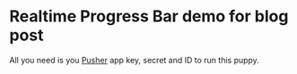 # Realtime Progress Bar demo for blog post

All you need is you [Pusher](http://www.pusher.com) app key, secret and ID to run this puppy. 